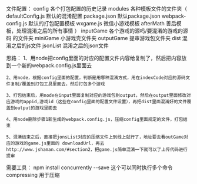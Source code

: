 <!-- 用powerShell 的 for循环，可以实现同时混淆多个包，前提是这几个包是同样的混淆源码

例如 for($i = 34; $i -le 37; $i++){npm run build-${i}} 打包马甲34到37的包


遍历 array数组
$array = 84,83,82,80,78,77,73,72
foreach ($n in $array){npm run build-$n} -->

文件配置：
    config
        各个打包配置的历史记录
    modules
        各种模板文件的文件夹（
            defaultConfig.js 默认的混淆配置
            package.json 默认package.json
            webpack-config.js 默认的打包配置模板 
            wxgame.js 微信小游戏模板 
            afterMath 善后模板，处理混淆之后的所有事情
        ）
    inputGame
        各个游戏的源吗/要混淆的游戏的源码 的文件夹
    miniGame
        小游戏壳文件夹
    outputGame
        提审游戏包文件夹
    dist
        混淆之后的js文件
    jsonList
        混淆之后的json文件


思路：
    1、用node把config里面的对应的配置文件内容给复制了，然后把内容放到一个新的webpack.config.js里面去

    2、用node，根据config里面的配置，判断是用哪种混淆方式，用在indexCode对应的源码文件复制/覆盖到打包工具里面去，然后打包多个游戏

    3、打包结束后，用node在input里面复制对应的游戏包到output，然后在output里面修改对应游戏的appid,游戏id（这些在config里面的配置文件设置），再把dist里面混淆好的文件覆盖到output的游戏里面去

    4、用node删除步骤1新生成的webpack.config.js，压缩config里面规定的文件，打包结束

    5、混淆结束之后，直接把jonsList对应的压缩文件上到线上就行了，地址要去看outGame对应的游戏的game.js里面的 downloadUrl，再去http://www.jshaman.com/#section2，把game.js简单混淆一下就可以了上传代码进行提审

需要工具：
npm install concurrently --save 这个可以同时执行多个命令
compressing 用于压缩
